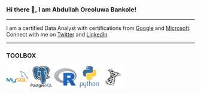 ### Hi there 👋, I am Abdullah Oreoluwa Bankole!

---
I am a certified Data Analyst with certifications from [Google](https://coursera.org/share/ff65e72cc919b4c7f7ff1b18fd7e5604) and [Microsoft](https://www.credly.com/badges/c8261f14-6c91-463c-bbd0-52a41a5e3c94/public_url).
Connect with me on [Twitter](https://twitter.com/BankoleOre) and [LinkedIn](https://www.linkedin.com/in/abdullahbankole/)

---
### TOOLBOX
 <img src ="https://github.com/devicons/devicon/blob/master/icons/mysql/mysql-original-wordmark.svg" alt="MYSQL LOGO" width="60" height="60" /> <img src ="https://github.com/devicons/devicon/blob/master/icons/postgresql/postgresql-original-wordmark.svg" alt="POSTGRE LOGO" width="60" height="60" />  <img src ="https://github.com/devicons/devicon/blob/master/icons/r/r-original.svg" alt="R LOGO" width="60" height="60" />   <img src ="https://github.com/devicons/devicon/blob/master/icons/python/python-original-wordmark.svg" alt="POSTGRE LOGO" width="60" height="60" /> 
<img src= "https://github.com/vorillaz/devicons/blob/master/!SVG/msql_server.svg" alt="POSTGRE LOGO" width="60" height="60" />

<!--
**OreBank/OreBank** is a ✨ _special_ ✨ repository because its `README.md` (this file) appears on your GitHub profile.

Here are some ideas to get you started:

- 🔭 I’m currently working on ...
- 🌱 I’m currently learning ...
- 👯 I’m looking to collaborate on ...
- 🤔 I’m looking for help with ...
- 💬 Ask me about ...
- 📫 How to reach me: ...
- 😄 Pronouns: ...
- ⚡ Fun fact: ...
-->
